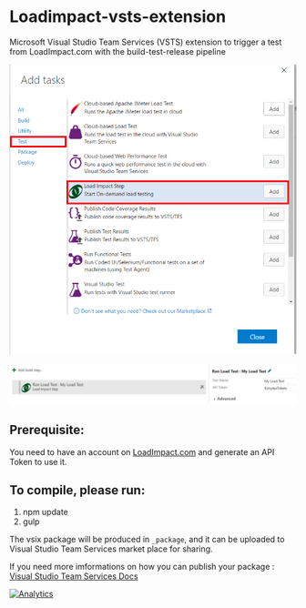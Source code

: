 # Loadimpact-vsts-extension
Microsoft Visual Studio Team Services (VSTS) extension to trigger a test from LoadImpact.com with the build-test-release pipeline

![Build Task](./imgs/Screenshot1.png)

![Conf](./imgs/Screenshot2.png)

## Prerequisite:

You need to have an account on [LoadImpact.com](https://loadimpact.com/) and generate an API Token to use it.

## To compile, please run:
1. npm update
1. gulp

The vsix package will be produced in `_package`, and it can be uploaded to Visual Studio Team Services market place for sharing. 

If you need more imformations on how you can publish your package : [Visual Studio Team Services Docs](https://www.visualstudio.com/docs/integrate/extensions/publish/overview#upload)

[![Analytics](https://ga-beacon.appspot.com/UA-85536321-1/loadimpact-vsts-extension/readme?pixel)](https://github.com/igrigorik/ga-beacon)
